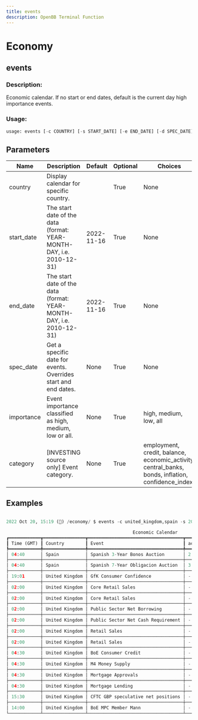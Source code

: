 ```yaml
---
title: events
description: OpenBB Terminal Function
---
```


# Economy

## events

### Description: 

Economic calendar. If no start or end dates, default is the current day high importance events.

### Usage: 
```python
usage: events [-c COUNTRY] [-s START_DATE] [-e END_DATE] [-d SPEC_DATE] [-i {high,medium,low,all}] [--categories {employment,credit,balance,economic_activity,central_banks,bonds,inflation,confidence_index}]
```

## Parameters

| Name | Description | Default | Optional | Choices |
| ---- | ----------- | ------- | -------- | ------- |
| country | Display calendar for specific country. |  | True | None |
| start_date | The start date of the data (format: YEAR-MONTH-DAY, i.e. 2010-12-31) | 2022-11-16 | True | None |
| end_date | The start date of the data (format: YEAR-MONTH-DAY, i.e. 2010-12-31) | 2022-11-16 | True | None |
| spec_date | Get a specific date for events. Overrides start and end dates. | None | True | None |
| importance | Event importance classified as high, medium, low or all. | None | True | high, medium, low, all |
| category | [INVESTING source only] Event category. | None | True | employment, credit, balance, economic_activity, central_banks, bonds, inflation, confidence_index |


## Examples

```python

2022 Oct 20, 15:19 (🦋) /economy/ $ events -c united_kingdom,spain -s 2022-10-20 -e 2022-11-05 -l 15

                                                Economic Calendar
┏━━━━━━━━━━━━┳━━━━━━━━━━━━━━━━┳━━━━━━━━━━━━━━━━━━━━━━━━━━━━━━━━━━━━┳━━━━━━━━┳━━━━━━━━━━━┳━━━━━━━━━━┳━━━━━━━━━━━━┓
┃ Time (GMT) ┃ Country        ┃ Event                              ┃ actual ┃ consensus ┃ previous ┃ Date       ┃
┡━━━━━━━━━━━━╇━━━━━━━━━━━━━━━━╇━━━━━━━━━━━━━━━━━━━━━━━━━━━━━━━━━━━━╇━━━━━━━━╇━━━━━━━━━━━╇━━━━━━━━━━╇━━━━━━━━━━━━┩
│ 04:40      │ Spain          │ Spanish 3-Year Bonos Auction       │ 2.663% │ -         │ 1.416%   │ 2022-10-20 │
├────────────┼────────────────┼────────────────────────────────────┼────────┼───────────┼──────────┼────────────┤
│ 04:40      │ Spain          │ Spanish 7-Year Obligacion Auction  │ 3.247% │ -         │ 1.550%   │ 2022-10-20 │
├────────────┼────────────────┼────────────────────────────────────┼────────┼───────────┼──────────┼────────────┤
│ 19:01      │ United Kingdom │ GfK Consumer Confidence            │ -      │ -52       │ -49      │ 2022-10-20 │
├────────────┼────────────────┼────────────────────────────────────┼────────┼───────────┼──────────┼────────────┤
│ 02:00      │ United Kingdom │ Core Retail Sales                  │ -      │ -0.3%     │ -1.6%    │ 2022-10-21 │
├────────────┼────────────────┼────────────────────────────────────┼────────┼───────────┼──────────┼────────────┤
│ 02:00      │ United Kingdom │ Core Retail Sales                  │ -      │ -4.1%     │ -5.0%    │ 2022-10-21 │
├────────────┼────────────────┼────────────────────────────────────┼────────┼───────────┼──────────┼────────────┤
│ 02:00      │ United Kingdom │ Public Sector Net Borrowing        │ -      │ 12.30B    │ 11.06B   │ 2022-10-21 │
├────────────┼────────────────┼────────────────────────────────────┼────────┼───────────┼──────────┼────────────┤
│ 02:00      │ United Kingdom │ Public Sector Net Cash Requirement │ -      │ -         │ 5.321B   │ 2022-10-21 │
├────────────┼────────────────┼────────────────────────────────────┼────────┼───────────┼──────────┼────────────┤
│ 02:00      │ United Kingdom │ Retail Sales                       │ -      │ -5.0%     │ -5.4%    │ 2022-10-21 │
├────────────┼────────────────┼────────────────────────────────────┼────────┼───────────┼──────────┼────────────┤
│ 02:00      │ United Kingdom │ Retail Sales                       │ -      │ -0.5%     │ -1.6%    │ 2022-10-21 │
├────────────┼────────────────┼────────────────────────────────────┼────────┼───────────┼──────────┼────────────┤
│ 04:30      │ United Kingdom │ BoE Consumer Credit                │ -      │ -         │ 1.077B   │ 2022-10-21 │
├────────────┼────────────────┼────────────────────────────────────┼────────┼───────────┼──────────┼────────────┤
│ 04:30      │ United Kingdom │ M4 Money Supply                    │ -      │ -         │ -0.2%    │ 2022-10-21 │
├────────────┼────────────────┼────────────────────────────────────┼────────┼───────────┼──────────┼────────────┤
│ 04:30      │ United Kingdom │ Mortgage Approvals                 │ -      │ 62.00K    │ 74.34K   │ 2022-10-21 │
├────────────┼────────────────┼────────────────────────────────────┼────────┼───────────┼──────────┼────────────┤
│ 04:30      │ United Kingdom │ Mortgage Lending                   │ -      │ 4.90B     │ 6.14B    │ 2022-10-21 │
├────────────┼────────────────┼────────────────────────────────────┼────────┼───────────┼──────────┼────────────┤
│ 15:30      │ United Kingdom │ CFTC GBP speculative net positions │ -      │ -         │ -39.2K   │ 2022-10-21 │
├────────────┼────────────────┼────────────────────────────────────┼────────┼───────────┼──────────┼────────────┤
│ 14:00      │ United Kingdom │ BoE MPC Member Mann                │ -      │ -         │ -        │ 2022-10-22 │
└────────────┴────────────────┴────────────────────────────────────┴────────┴───────────┴──────────┴────────────┘

```

